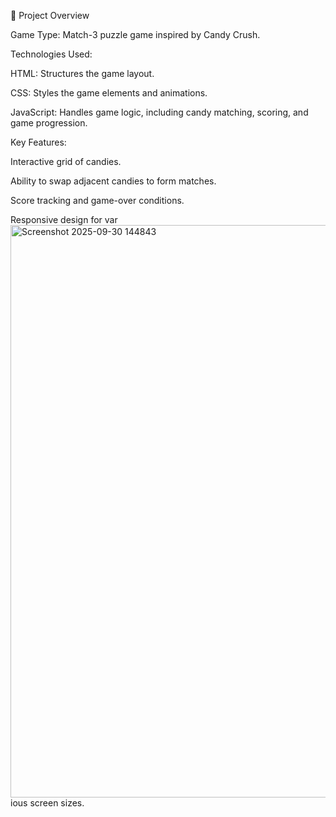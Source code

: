 🧩 Project Overview

Game Type: Match-3 puzzle game inspired by Candy Crush.

Technologies Used:

HTML: Structures the game layout.

CSS: Styles the game elements and animations.

JavaScript: Handles game logic, including candy matching, scoring, and game progression.

Key Features:

Interactive grid of candies.

Ability to swap adjacent candies to form matches.

Score tracking and game-over conditions.

Responsive design for var<img width="1919" height="916" alt="Screenshot 2025-09-30 144843" src="https://github.com/user-attachments/assets/951a013b-8a4d-4d40-b138-45a5514bc37b" />
ious screen sizes.




